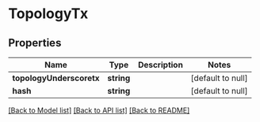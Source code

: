 # TopologyTx

## Properties
Name | Type | Description | Notes
------------ | ------------- | ------------- | -------------
**topologyUnderscoretx** | **string** |  | [default to null]
**hash** | **string** |  | [default to null]

[[Back to Model list]](../README.md#documentation-for-models) [[Back to API list]](../README.md#documentation-for-api-endpoints) [[Back to README]](../README.md)


